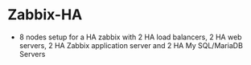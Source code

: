 # Zabbix-HA
* 8 nodes setup for a HA zabbix with 2 HA load balancers, 2 HA web servers, 2 HA Zabbix application server and 2 HA My SQL/MariaDB Servers
